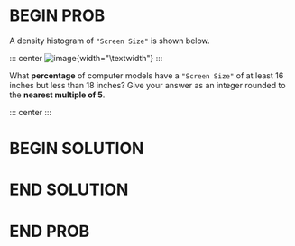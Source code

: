 # BEGIN PROB

A density histogram of `"Screen Size"` is shown below.

::: center
![image](quiz_images/histogram.png){width="\\textwidth"}
:::

What **percentage** of computer models have a `"Screen Size"` of at
least 16 inches but less than 18 inches? Give your answer as an integer
rounded to the **nearest multiple of 5**.

::: center
:::

# BEGIN SOLUTION

# END SOLUTION

# END PROB